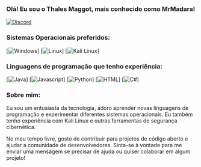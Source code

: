 ### Olá! Eu sou o Thales Maggot, mais conhecido como MrMadara!

[![Discord](https://img.shields.io/badge/Discord-7289DA?style=for-the-badge&logo=discord&logoColor=white)](https://discord.gg/wJp7Zeghy9)

### Sistemas Operacionais preferidos:

[![Windows](https://img.shields.io/badge/Windows-0078D6?style=for-the-badge&logo=windows&logoColor=white)]
[![Linux](https://img.shields.io/badge/Linux-FCC624?style=for-the-badge&logo=linux&logoColor=black)]
[![Kali Linux](https://img.shields.io/badge/Kali_Linux-557C94?style=for-the-badge&logo=kali-linux&logoColor=white)]

### Linguagens de programação que tenho experiência:

[![Java](https://img.shields.io/badge/Java-007396?style=for-the-badge&logo=java&logoColor=white)]
[![Javascript](https://img.shields.io/badge/Javascript-F7DF1E?style=for-the-badge&logo=javascript&logoColor=black)]
[![Python](https://img.shields.io/badge/Python-3776AB?style=for-the-badge&logo=python&logoColor=white)]
[![HTML](https://img.shields.io/badge/HTML5-E34F26?style=for-the-badge&logo=html5&logoColor=white)]
[![C#](https://img.shields.io/badge/C%23-239120?style=for-the-badge&logo=c-sharp&logoColor=white)]

### Sobre mim:

Eu sou um entusiasta da tecnologia, adoro aprender novas linguagens de programação e experimentar diferentes sistemas operacionais. Eu também tenho experiência com Kali Linux e outras ferramentas de segurança cibernética.

No meu tempo livre, gosto de contribuir para projetos de código aberto e ajudar a comunidade de desenvolvedores. Sinta-se à vontade para me enviar uma mensagem se precisar de ajuda ou quiser colaborar em algum projeto!
